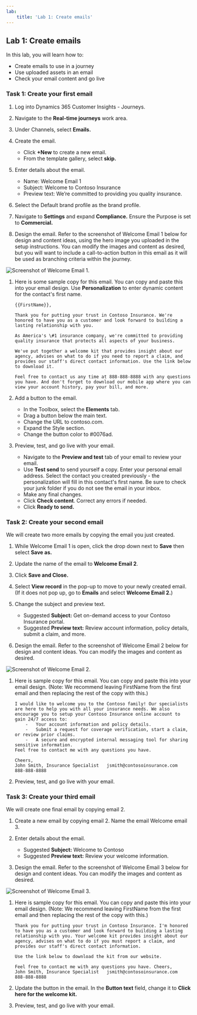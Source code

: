 ```yaml
---
lab:
    title: 'Lab 1: Create emails'
---
```


## Lab 1: Create emails 

In this lab, you will learn how to:
- Create emails to use in a journey
- Use uploaded assets in an email
- Check your email content and go live

### Task 1: Create your first email
1. Log into Dynamics 365 Customer Insights - Journeys.

1. Navigate to the **Real-time journeys** work area.

1. Under Channels, select **Emails.**

1. Create the email.
   - Click **+New** to create a new email.
   - From the template gallery, select **skip.**

1. Enter details about the email.
   - Name: Welcome Email 1
   - Subject: Welcome to Contoso Insurance
   - Preview text: We’re committed to providing you quality insurance.

1. Select the Default brand profile as the brand profile.

1. Navigate to **Settings** and expand **Compliance.** Ensure the Purpose is set to **Commercial.**

1. Design the email. Refer to the screenshot of Welcome Email 1 below for design and content ideas, using the hero image you uploaded in the setup instructions. You can modify the images and content as desired, but you will want to include a call-to-action button in this email as it will be used as branching criteria within the journey.

![Screenshot of Welcome Email 1.](../Labs/Media/welcome-email-1-example.png) 

1. Here is some sample copy for this email. You can copy and paste this into your email design. Use **Personalization** to enter dynamic content for the contact's first name. 

    ```
    {{FirstName}},
    
    Thank you for putting your trust in Contoso Insurance. We're honored to have you as a customer and look forward to building a lasting relationship with you. 
 
    As America's \#1 insurance company, we're committed to providing quality insurance that protects all aspects of your business. 
 
    We've put together a welcome kit that provides insight about our agency, advises on what to do if you need to report a claim, and provides our staff's direct contact information. Use the link below to download it. 
 
    Feel free to contact us any time at 888-888-8888 with any questions you have. And don't forget to download our mobile app where you can view your account history, pay your bill, and more. 
    ```

1. Add a button to the email. 

    - In the Toolbox, select the **Elements** tab. 
    - Drag a button below the main text. 
    - Change the URL to contoso.com. 
    - Expand the Style section. 
    - Change the button color to #0076ad. 

1.	Preview, test, and go live with your email. 

    - Navigate to the **Preview and test** tab of your email to review your email. 
    - Use **Test send** to send yourself a copy. Enter your personal email address. Select the contact you created previously - the personalization will fill in this contact's first name. Be sure to check your junk folder if you do not see the email in your inbox. 
    - Make any final changes. 
    - Click **Check content**. Correct any errors if needed. 
    - Click **Ready to send.** 

### Task 2: Create your second email
We will create two more emails by copying the email you just created.

1. While Welcome Email 1 is open, click the drop down next to **Save** then select **Save as.**

1. Update the name of the email to **Welcome Email 2**. 

1. Click **Save and Close.**

1. Select **View record** in the pop-up to move to your newly created email. (If it does not pop up, go to **Emails** and select **Welcome Email 2.**)

1. Change the subject and preview text.
    - Suggested **Subject:** Get on-demand access to your Contoso Insurance portal.
    - Suggested **Preview text:** Review account information, policy details, submit a claim, and more.

1. Design the email. Refer to the screenshot of Welcome Email 2 below for design and content ideas. You can modify the images and content as desired. 

![Screenshot of Welcome Email 2.](../Labs/Media/welcome-email-2-example.png) 

1. Here is sample copy for this email. You can copy and paste this into your email design. (Note: We recommend leaving FirstName from the first email and then replacing the rest of the copy with this.) 

    ```
    I would like to welcome you to the Contoso family! Our specialists are here to help you with all your insurance needs. We also encourage you to setup your Contoso Insurance online account to gain 24/7 access to:  
        -	Your account information and policy details. 
        -	Submit a request for coverage verification, start a claim, or review prior claims. 
        -	A secure and encrypted internal messaging tool for sharing sensitive information. 
    Feel free to contact me with any questions you have. 
        
    Cheers, 
    John Smith, Insurance Specialist   jsmith@contosoinsurance.com 
    888-888-8888 

1. Preview, test, and go live with your email.

### Task 3: Create your third email
We will create one final email by copying email 2.

1. Create a new email by copying email 2. Name the email Welcome email 3. 

1. Enter details about the email.
    - Suggested **Subject:** Welcome to Contoso
    - Suggested **Preview text:** Review your welcome information.

1. Design the email. Refer to the screenshot of Welcome Email 3 below for design and content ideas. You can modify the images and content as desired. 

![Screenshot of Welcome Email 3.](../Labs/Media/welcome-email-3-example.png) 

1. Here is sample copy for this email. You can copy and paste this into your email design. (Note: We recommend leaving FirstName from the first email and then replacing the rest of the copy with this.) 

    ```
    Thank you for putting your trust in Contoso Insurance. I'm honored to have you as a customer and look forward to building a lasting relationship with you. Your welcome kit provides insight about our agency, advises on what to do if you must report a claim, and provides our staff's direct contact information. 

    Use the link below to download the kit from our website.
    
    Feel free to contact me with any questions you have. Cheers, 
    John Smith, Insurance Specialist   jsmith@contosoinsurance.com 
    888-888-8888 

1. Update the button in the email. In the **Button text** field, change it to **Click here for the welcome kit.**

1. Preview, test, and go live with your email.
